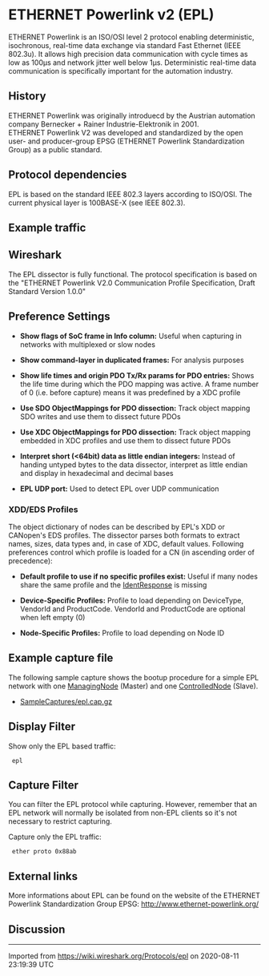 # ETHERNET Powerlink v2 (EPL)

ETHERNET Powerlink is an ISO/OSI level 2 protocol enabling deterministic, isochronous, real-time data exchange via standard Fast Ethernet (IEEE 802.3u). It allows high precision data communication with cycle times as low as 100µs and network jitter well below 1µs. Deterministic real-time data communication is specifically important for the automation industry.

## History

ETHERNET Powerlink was originally introduecd by the Austrian automation company Bernecker + Rainer Industrie-Elektronik in 2001.  
ETHERNET Powerlink V2 was developed and standardized by the open user- and producer-group EPSG (ETHERNET Powerlink Standardization Group) as a public standard.

## Protocol dependencies

EPL is based on the standard IEEE 802.3 layers according to ISO/OSI. The current physical layer is 100BASE-X (see IEEE 802.3).

## Example traffic

## Wireshark

The EPL dissector is fully functional. The protocol specification is based on the "ETHERNET Powerlink V2.0 Communication Profile Specification, Draft Standard Version 1.0.0"

## Preference Settings

  - **Show flags of SoC frame in Info column:** Useful when capturing in networks with multiplexed or slow nodes

  - **Show command-layer in duplicated frames:** For analysis purposes

  - **Show life times and origin PDO Tx/Rx params for PDO entries:** Shows the life time during which the PDO mapping was active. A frame number of 0 (i.e. before capture) means it was predefined by a XDC profile

  - **Use SDO ObjectMappings for PDO dissection:** Track object mapping SDO writes and use them to dissect future PDOs

  - **Use XDC ObjectMappings for PDO dissection:** Track object mapping embedded in XDC profiles and use them to dissect future PDOs

  - **Interpret short (\<64bit) data as little endian integers:** Instead of handing untyped bytes to the data dissector, interpret as little endian and display in hexadecimal and decimal bases

  - **EPL UDP port:** Used to detect EPL over UDP communication

### XDD/EDS Profiles

The object dictionary of nodes can be described by EPL's XDD or CANopen's EDS profiles. The dissector parses both formats to extract names, sizes, data types and, in case of XDC, default values. Following preferences control which profile is loaded for a CN (in ascending order of precedence):

  - **Default profile to use if no specific profiles exist:** Useful if many nodes share the same profile and the [IdentResponse](/IdentResponse) is missing

  - **Device-Specific Profiles:** Profile to load depending on DeviceType, VendorId and ProductCode. VendorId and ProductCode are optional when left empty (0)

  - **Node-Specific Profiles:** Profile to load depending on Node ID

## Example capture file

The following sample capture shows the bootup procedure for a simple EPL network with one [ManagingNode](/ManagingNode) (Master) and one [ControlledNode](/ControlledNode) (Slave).

  - [SampleCaptures/epl.cap.gz](uploads/__moin_import__/attachments/SampleCaptures/epl.cap.gz)

## Display Filter

Show only the EPL based traffic:

``` 
 epl 
```

## Capture Filter

You can filter the EPL protocol while capturing. However, remember that an EPL network will normally be isolated from non-EPL clients so it's not necessary to restrict capturing.

Capture only the EPL traffic:

``` 
 ether proto 0x88ab 
```

## External links

More informations about EPL can be found on the website of the ETHERNET Powerlink Standardization Group EPSG: <http://www.ethernet-powerlink.org/>

## Discussion

---

Imported from https://wiki.wireshark.org/Protocols/epl on 2020-08-11 23:19:39 UTC
